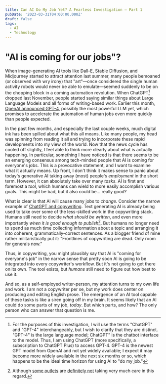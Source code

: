 ```yaml
---
title: Can AI Do My Job Yet? A Fearless Investigation – Part 1
pubDate: '2023-03-31T04:00:00.000Z'
draft: false
tags:
  - AI
  - Technology
---
```


# "AI is coming for our jobs"?

When image-generating AI tools like Dall-E, Stable Diffusion, and Midjourney started to attract attention last summer, many people bemoaned (or observed with wry irony) that "art"—once considered the single human activity robots would never be able to emulate—seemed suddenly to be on the chopping block in a coming automation revolution. When ChatGPT[^1] dropped last November, people started saying similar things about Large Language Models and all forms of writing-based work. Earlier this month, [OpenAI announced GPT-4](https://openai.com/research/gpt-4 "OpenAI announced GPT-4"), possibly the most powerful LLM yet, which promises to accelerate the automation of human jobs even more quickly than people expected.

In the past few months, and especially the last couple weeks, much digital ink has been spilled about what this all means. Like many people, my head was spinning from reading it all and trying to incorporate these rapid developments into my view of the world. Now that the news cycle has cooled off slightly, I feel able to think more clearly about what is actually happening. In particular, something I have noticed is that there seems to be an emerging consensus among tech-minded people that AI is coming for everyone's jobs. This is a provocative statement, and I want to examine what it actually means. Up front, I don't think it makes sense to panic about today's generative AI taking away (most) people's *employment* in the short term. However, it can absolutely take over many *tasks*. AI is first and foremost a *tool*, which humans can wield to more easily accomplish various goals. This might be bad, but it also could be... really good?

What is clear is that AI will cause many jobs to *change*. Consider the narrow example of [ChatGPT and copywriting](https://zapier.com/blog/chatgpt-marketing-writing/ "ChatGPT and copywriting"). Text generating AI is already being used to take over some of the less-skilled work in the copywriting stack. Humans still need to decide *what should be written*, and even more importantly *when it is good enough to publish*[^2]. But humans no longer need to spend as much time collecting information about a topic and arranging it into coherent, grammatically-correct sentences. As a blogger friend of mine rather militaristically put it: "Frontlines of copywriting are dead. Only room for generals now."

Thus, in copywriting, you might plausibly say that AI is "coming for everyone's job" in the narrow sense that pretty soon AI is going to be integrated into every copywriter's workflow. But it's not going to get there on its own. The tool exists, but *humans* still need to figure out how best to use it.

And so, as a self-employed writer-person, my attention turns to my own life and work. I am not a copywriter per se, but my work does center on producing and editing English prose. The emergence of an AI tool capable of these tasks is like a siren going off in my brain. It seems likely that an AI could do some parts of my job, *today*. But which parts, and how? The only person who can answer that question is me.

[^1]: For the purposes of this investigation, I will use the terms "ChatGPT" and "GPT-4" interchangeably, but I wish to clarify that they are distinct. "GPT-4" is the large language model; ChatGPT" is the chatbot interface to the model. Thus, I am using ChatGPT (more specifically, a subscription to ChatGPT Plus) to access GPT-4. GPT-4 is the newest GPT model from OpenAI and not yet widely available; I expect it may become more widely available in the next six months or so, which happens to be the ideal time horizon for using AI to "do my job."

[^2]: Although [some outlets](https://futurism.com/the-byte/cnet-publishing-articles-by-ai "CNET publishing AI articles") are [definitely not](https://www.theverge.com/2023/3/30/23663206/buzzfeed-ai-travel-guides-buzzy "Buzzfeed AI generated travel guides") taking very much care in this regard.
